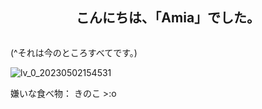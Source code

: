 <h2 align="center">こんにちは、「Amia」でした。</h2>
<p align="center" alt="" width="">
    <img alt="" src="assets/standard.gif">

(^それは今のところすべてです。)

![lv_0_20230502154531](https://user-images.githubusercontent.com/132329107/235598263-7397c872-6af0-4ac6-9817-888a47d52f76.gif)



嫌いな食べ物： きのこ >:o
